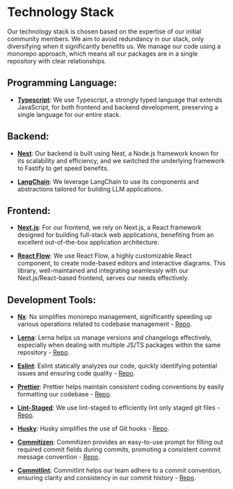 
# Technology Stack

Our technology stack is chosen based on the expertise of our initial community members. We aim to avoid redundancy in our stack, only diversifying when it significantly benefits us. We manage our code using a monorepo approach, which means all our packages are in a single repository with clear relationships.

## Programming Language:
- [**Typescript**](https://www.typescriptlang.org/): We use Typescript, a strongly typed language that extends JavaScript, for both frontend and backend development, preserving a single language for our entire stack.

## Backend:
- [**Nest**](https://nestjs.com/): Our backend is built using Nest, a Node.js framework known for its scalability and efficiency, and we switched the underlying framework to Fastify to get speed benefits.

- [**LangChain**](https://www.langchain.com/): We leverage LangChain to use its components and abstractions tailored for building LLM applications.

## Frontend:
- [**Next.js**](https://nextjs.org/): For our frontend, we rely on Next.js, a React framework designed for building full-stack web applications, benefiting from an excellent out-of-the-box application architecture.

- [**React Flow**](https://reactflow.dev/): We use React Flow, a highly customizable React component, to create node-based editors and interactive diagrams. This library, well-maintained and integrating seamlessly with our Next.js/React-based frontend, serves our needs effectively.

## Development Tools:
- [**Nx**](https://nx.dev/): Nx simplifies monorepo management, significantly speeding up various operations related to codebase management - [Repo](https://github.com/nrwl/nx).

- [**Lerna**](https://lerna.js.org/): Lerna helps us manage versions and changelogs effectively, especially when dealing with multiple JS/TS packages within the same repository - [Repo](https://github.com/lerna/lerna).

- [**Eslint**](https://eslint.org/): Eslint statically analyzes our code, quickly identifying potential issues and ensuring code quality - [Repo](https://github.com/eslint/eslint).

- [**Prettier**](https://prettier.io/): Prettier helps maintain consistent coding conventions by easily formatting our codebase - [Repo](https://github.com/prettier/prettier).

- [**Lint-Staged**](https://github.com/okonet/lint-staged): We use lint-staged to efficiently lint only staged git files - [Repo](https://github.com/okonet/lint-staged).

- [**Husky**](https://typicode.github.io/husky/): Husky simplifies the use of Git hooks - [Repo](https://github.com/typicode/husky).

- [**Commitizen**](https://commitizen-tools.github.io/commitizen/): Commitizen provides an easy-to-use prompt for filling out required commit fields during commits, promoting a consistent commit message convention - [Repo](https://github.com/commitizen/cz-cli).

- [**Commitlint**](https://commitlint.js.org/): Commitlint helps our team adhere to a commit convention, ensuring clarity and consistency in our commit history - [Repo](https://github.com/conventional-changelog/commitlint).